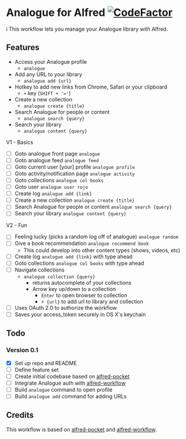 Analogue for Alfred [![CodeFactor](https://www.codefactor.io/repository/github/analogue-app/alfred-analogue/badge)](https://www.codefactor.io/repository/github/analogue-app/alfred-analogue)
==============
i
This workflow lets you manage your Analogue library with Alfred.

## Features
- Access your Analogue profile
  - `analogue`
- Add any URL to your library
  - `analogue add {url}`
- Hotkey to add new links from Chrome, Safari or your clipboard
  - `+` key (`SHIFT + '='`)
- Create a new collection
  - `analogue create {title}`
- Search Analogue for people or content
  - `analogue search {query}`
- Search your library
  - `analogue content {query}`

V1 - Basics
- [ ] Goto analogue front page `analogue`
- [ ] Goto analogue feed `analogue feed`
- [ ] Goto current user [your] profile `analogue profile`
- [ ] Goto activity/notification page `analogue activity`
- [ ] Goto collections `analogue col books`
- [ ] Goto user `analogue user rojo`
- [ ] Create log `analogue add {link}`
- [ ] Create a new collection `analogue create {title}`
- [ ] Search Analogue for people or content `analogue search {query}`
- [ ] Search your library `analogue content {query}`

V2 - Fun

- [ ] Feeling lucky (picks a random log off of analogue) `analogue random`
- [ ] Give a book recommendation `analogue recommend book`
    - This could develop into other content types (shows, videos, etc)
- [ ] Create log `analogue add {link}` with type ahead
- [ ] Goto collections `analogue col books` with type ahead
- [ ] Navigate collections
  - `analogue collection {query}`
    - returns autocomplete of your collections
    - Arrow key up/down to a collection
      - `Enter` to open browser to collection
      - `+ {url}` to add url to library and collection
- [ ] Uses OAuth 2.0 to authorize the workflow
- [ ] Saves your access_token securely in OS X's keychain

## Todo

### Version 0.1
- [x] Set up repo and README
- [ ] Define feature set
- [ ] Create initial codebase based on [alfred-pocket](https://github.com/fniephaus/alfred-pocket)
- [ ] Integrate Analogue auth with [alfred-workflow](https://github.com/deanishe/alfred-workflow)
- [ ] Build `analogue` command to open profile
- [ ] Build `analogue add` command for adding URLs

## Credits

This workflow is based on [alfred-pocket](https://github.com/fniephaus/alfred-pocket) and [alfred-workflow](https://github.com/deanishe/alfred-workflow).
